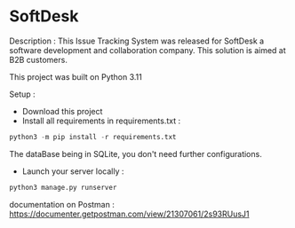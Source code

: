 # SoftDesk

Description : This Issue Tracking System was released for SoftDesk a software development and collaboration company.
This solution is aimed at B2B customers. 

This project was built on Python 3.11

Setup :

- Download this project
- Install all requirements in requirements.txt :
```python 
python3 -m pip install -r requirements.txt
```

The dataBase being in SQLite, you don't need further configurations.

- Launch your server locally :

```python 
python3 manage.py runserver
```

documentation on Postman : https://documenter.getpostman.com/view/21307061/2s93RUusJ1

